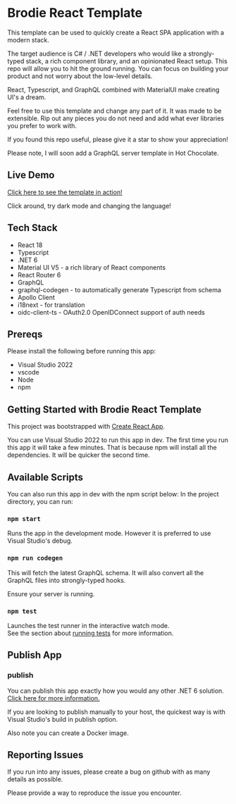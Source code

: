 # Brodie React Template

This template can be used to quickly create a React SPA application with a modern stack.

The target audience is C# / .NET developers who would like a strongly-typed stack,
a rich component library, and an opinionated React setup. This repo will allow you to 
hit the ground running.  You can focus on building your product and not worry about the 
low-level details.

React, Typescript, and GraphQL combined with MaterialUI make creating UI's a dream.

Feel free to use this template and change any part of it.  It was made to be extensible. 
Rip out any pieces you do not need and add what ever libraries you prefer to work with.

If you found this repo useful, please give it a star to show your appreciation!

Please note, I will soon add a GraphQL server template in Hot Chocolate.

## Live Demo

[Click here to see the template in action!](https://findrobbrodie/github.io/brodie-react-template)

Click around, try dark mode and changing the language!

## Tech Stack

 * React 18
 * Typescript
 * .NET 6
 * Material UI V5 - a rich library of React components
 * React Router 6
 * GraphQL
 * graphql-codegen - to automatically generate Typescript from schema
 * Apollo Client 
 * i18next - for translation
 * oidc-client-ts - OAuth2.0 OpenIDConnect support of auth needs

## Prereqs

Please install the following before running this app:

 * Visual Studio 2022
 * vscode
 * Node
 * npm

## Getting Started with Brodie React Template

This project was bootstrapped with [Create React App](https://github.com/facebook/create-react-app).

You can use Visual Studio 2022 to run this app in dev. The first time you run 
this app it will take a few minutes.  That is because npm will install all the dependencies. 
It will be quicker the second time.

## Available Scripts

You can also run this app in dev with the npm script below: 
In the project directory, you can run:

### `npm start`

Runs the app in the development mode. However it is preferred to use Visual Studio's debug.

### `npm run codegen`

This will fetch the latest GraphQL schema.  It will also convert all the GraphQL files into strongly-typed hooks.

Ensure your server is running.

### `npm test`

Launches the test runner in the interactive watch mode.\
See the section about [running tests](https://facebook.github.io/create-react-app/docs/running-tests) for more information.


## Publish App

### publish

You can publish this app exactly how you would any other .NET 6 solution.
[Click here for more information.](https://learn.microsoft.com/en-us/dotnet/core/deploying/)

If you are looking to publish manually to your host, the quickest way is with Visual Studio's build in publish option.

Also note you can create a Docker image.

## Reporting Issues

If you run into any issues, please create a bug on github with as many details as possible.

Please provide a way to reproduce the issue you encounter.

